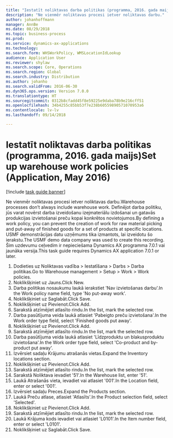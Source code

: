 ```yaml
--- 
title: "Iestatīt noliktavas darba politikas (programma, 2016. gada maijs)"
description: "Ne vienmēr noliktavas procesi ietver noliktavas darbu."
author: johanhoffmann
manager: AnnBe
ms.date: 08/29/2018
ms.topic: business-process
ms.prod: 
ms.service: dynamics-ax-applications
ms.technology: 
ms.search.form: WHSWorkPolicy, WMSLocationIdLookup
audience: Application User
ms.reviewer: shylaw
ms.search.scope: Core, Operations
ms.search.region: Global
ms.search.industry: Distribution
ms.author: johanho
ms.search.validFrom: 2016-06-30
ms.dyn365.ops.version: Version 7.0.0
ms.translationtype: HT
ms.sourcegitcommit: 0312b8cfadd45f8e59225e9daba78b9e216cff51
ms.openlocfilehash: 34b4255c85bb53f7e238b60559890571070953a6
ms.contentlocale: lv-lv
ms.lasthandoff: 09/14/2018

---
```

# <a name="set-up-warehouse-work-policies-application-may-2016"></a><span data-ttu-id="6ff28-103">Iestatīt noliktavas darba politikas (programma, 2016. gada maijs)</span><span class="sxs-lookup"><span data-stu-id="6ff28-103">Set up warehouse work policies (Application, May 2016)</span></span>

[!include [task guide banner](../../includes/task-guide-banner.md)]

<span data-ttu-id="6ff28-104">Ne vienmēr noliktavas procesi ietver noliktavas darbu.</span><span class="sxs-lookup"><span data-stu-id="6ff28-104">Warehouse processes don’t always include warehouse work.</span></span> <span data-ttu-id="6ff28-105">Definējot darba politiku, jūs varat novērst darba izveidošanu izejmateriālu izdošanai un gatavās produkcijas izvietošanai preču kopai konkrētos novietojumos.</span><span class="sxs-lookup"><span data-stu-id="6ff28-105">By defining a work policy, you can prevent the creation of work for raw material picking and put-away of finished goods for a set of products at specific locations.</span></span> <span data-ttu-id="6ff28-106">USMF demonstrācijas datu uzņēmums tika izmantots, lai izveidotu šo ierakstu.</span><span class="sxs-lookup"><span data-stu-id="6ff28-106">The USMF demo data company was used to create this recording.</span></span> <span data-ttu-id="6ff28-107">Šim uzdevumu ceļvedim ir nepieciešama Dynamics AX programma 7.0.1 vai jaunāka versija.</span><span class="sxs-lookup"><span data-stu-id="6ff28-107">This task guide requires Dynamics AX application 7.0.1 or later.</span></span>

1. <span data-ttu-id="6ff28-108">Dodieties uz Noliktavas vadība > Iestatīšana > Darbs > Darba politikas.</span><span class="sxs-lookup"><span data-stu-id="6ff28-108">Go to Warehouse management > Setup > Work > Work policies.</span></span>
2. <span data-ttu-id="6ff28-109">Noklikšķiniet uz Jauns.</span><span class="sxs-lookup"><span data-stu-id="6ff28-109">Click New.</span></span>
3. <span data-ttu-id="6ff28-110">Darba politikas nosaukumu laukā ierakstiet 'Nav izvietošanas darbu'.</span><span class="sxs-lookup"><span data-stu-id="6ff28-110">In the Work policy name field, type 'No put-away work'.</span></span>
4. <span data-ttu-id="6ff28-111">Noklikšķiniet uz Saglabāt.</span><span class="sxs-lookup"><span data-stu-id="6ff28-111">Click Save.</span></span>
5. <span data-ttu-id="6ff28-112">Noklikšķiniet uz Pievienot.</span><span class="sxs-lookup"><span data-stu-id="6ff28-112">Click Add.</span></span>
6. <span data-ttu-id="6ff28-113">Sarakstā atzīmējiet atlasīto rindu.</span><span class="sxs-lookup"><span data-stu-id="6ff28-113">In the list, mark the selected row.</span></span>
7. <span data-ttu-id="6ff28-114">Darba pasūtījuma veida laukā atlasiet 'Pabeigto preču izvietošana'.</span><span class="sxs-lookup"><span data-stu-id="6ff28-114">In the Work order type field, select 'Finished goods put away'.</span></span>
8. <span data-ttu-id="6ff28-115">Noklikšķiniet uz Pievienot.</span><span class="sxs-lookup"><span data-stu-id="6ff28-115">Click Add.</span></span>
9. <span data-ttu-id="6ff28-116">Sarakstā atzīmējiet atlasīto rindu.</span><span class="sxs-lookup"><span data-stu-id="6ff28-116">In the list, mark the selected row.</span></span>
10. <span data-ttu-id="6ff28-117">Darba pasūtījuma veida laukā atlasiet 'Līdzproduktu un blakusproduktu izvietošana'.</span><span class="sxs-lookup"><span data-stu-id="6ff28-117">In the Work order type field, select 'Co-product and by-product put away'.</span></span>
11. <span data-ttu-id="6ff28-118">Izvērsiet sadaļu Krājumu atrašanās vietas.</span><span class="sxs-lookup"><span data-stu-id="6ff28-118">Expand the Inventory locations section.</span></span>
12. <span data-ttu-id="6ff28-119">Noklikšķiniet uz Pievienot.</span><span class="sxs-lookup"><span data-stu-id="6ff28-119">Click Add.</span></span>
13. <span data-ttu-id="6ff28-120">Sarakstā atzīmējiet atlasīto rindu.</span><span class="sxs-lookup"><span data-stu-id="6ff28-120">In the list, mark the selected row.</span></span>
14. <span data-ttu-id="6ff28-121">Sarakstā Noliktava ievadiet '51'.</span><span class="sxs-lookup"><span data-stu-id="6ff28-121">In the Warehouse list, enter '51'.</span></span>
15. <span data-ttu-id="6ff28-122">Laukā Atrašanās vieta, ievadiet vai atlasiet '001'.</span><span class="sxs-lookup"><span data-stu-id="6ff28-122">In the Location field, enter or select '001'.</span></span>
16. <span data-ttu-id="6ff28-123">Izvērsiet sadaļu Preces.</span><span class="sxs-lookup"><span data-stu-id="6ff28-123">Expand the Products section.</span></span>
17. <span data-ttu-id="6ff28-124">Laukā Preču atlase, atlasiet 'Atlasīts'.</span><span class="sxs-lookup"><span data-stu-id="6ff28-124">In the Product selection field, select 'Selected'.</span></span>
18. <span data-ttu-id="6ff28-125">Noklikšķiniet uz Pievienot.</span><span class="sxs-lookup"><span data-stu-id="6ff28-125">Click Add.</span></span>
19. <span data-ttu-id="6ff28-126">Sarakstā atzīmējiet atlasīto rindu.</span><span class="sxs-lookup"><span data-stu-id="6ff28-126">In the list, mark the selected row.</span></span>
20. <span data-ttu-id="6ff28-127">Laukā Krājuma kods ievadiet vai atlasiet 'L0101'.</span><span class="sxs-lookup"><span data-stu-id="6ff28-127">In the Item number field, enter or select 'L0101'.</span></span>
21. <span data-ttu-id="6ff28-128">Noklikšķiniet uz Saglabāt.</span><span class="sxs-lookup"><span data-stu-id="6ff28-128">Click Save.</span></span>


